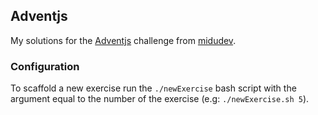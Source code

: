 ## Adventjs

My solutions for the [Adventjs](https://adventjs.dev/) challenge from [midudev](https://midu.dev/).

### Configuration

To scaffold a new exercise run the `./newExercise` bash script with the argument equal to the number of the exercise (e.g: `./newExercise.sh 5`).
